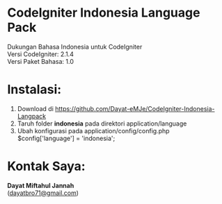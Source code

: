 CodeIgniter Indonesia Language Pack
==============================
Dukungan Bahasa Indonesia untuk CodeIgniter<br>
Versi CodeIgniter: 2.1.4<br>
Versi Paket Bahasa: 1.0

Instalasi:
==========
1. Download di https://github.com/Dayat-eMJe/CodeIgniter-Indonesia-Langpack
2. Taruh folder <b>indonesia</b> pada direktori application/language
3. Ubah konfigurasi pada application/config/config.php <br>
   $config['language']	= 'indonesia';

Kontak Saya:
========
<b>Dayat Miftahul Jannah</b><br> (dayatbro71@gmail.com)
